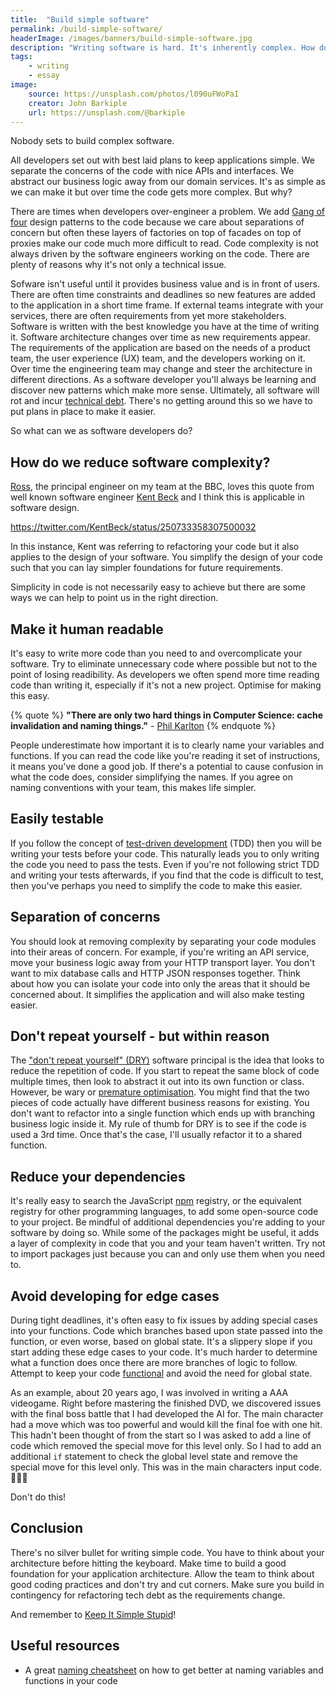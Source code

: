 ```yaml
---
title:  "Build simple software"
permalink: /build-simple-software/
headerImage: /images/banners/build-simple-software.jpg
description: "Writing software is hard. It's inherently complex. How do we make it simpler?"
tags:
    - writing
    - essay
image:
    source: https://unsplash.com/photos/l090uFWoPaI
    creator: John Barkiple
    url: https://unsplash.com/@barkiple
---
```


Nobody sets to build complex software.

All developers set out with best laid plans to keep applications simple. We separate the concerns of the code with nice APIs and interfaces. We abstract our business logic away from our domain services. It's as simple as we can make it but over time the code gets more complex. But why?


There are times when developers over-engineer a problem. We add [Gang of four](https://en.wikipedia.org/wiki/Design_Patterns) design patterns to the code because we care about separations of concern but often these layers of factories on top of facades on top of proxies make our code much more difficult to read. Code complexity is not always driven by the software engineers working on the code. There are plenty of reasons why it's not only a technical issue.

Sofware isn't useful until it provides business value and is in front of users. There are often time constraints and deadlines so new features are added to the application in a short time frame. If external teams integrate with your services, there are often requirements from yet more stakeholders. Software is written with the best knowledge you have at the time of writing it. Software architecture changes over time as new requirements appear. The requirements of the application are based on the needs of a product team, the user experience (UX) team, and the developers working on it. Over time the engineering team may change and steer the architecture in different directions. As a software developer you'll always be learning and discover new patterns which make more sense. Ultimately, all software will rot and incur [technical debt](/refactoring-code-broken-windows-theory/). There's no getting around this so we have to put plans in place to make it easier.

So what can we as software developers do?

## How do we reduce software complexity?

[Ross](https://twitter.com/rossalexwilson), the principal engineer on my team at the BBC, loves this quote from well known software engineer [Kent Beck](https://en.wikipedia.org/wiki/Kent_Beck) and I think this is applicable in software design.

https://twitter.com/KentBeck/status/250733358307500032

In this instance, Kent was referring to refactoring your code but it also applies to the design of your software. You simplify the design of your code such that you can lay simpler foundations for future requirements.

Simplicity in code is not necessarily easy to achieve but there are some ways we can help to point us in the right direction.

## Make it human readable

It's easy to write more code than you need to and overcomplicate your software. Try to eliminate unnecessary code where possible but not to the point of losing readibility. As developers we often spend more time reading code than writing it, especially if it's not a new project. Optimise for making this easy.

{% quote %}
**"There are only two hard things in Computer Science: cache invalidation and naming things."** - [Phil Karlton](https://www.karlton.org/2017/12/naming-things-hard/)
{% endquote %}

People underestimate how important it is to clearly name your variables and functions. If you can read the code like you're reading it set of instructions, it means you've done a good job. If there's a potential to cause confusion in what the code does, consider simplifying the names. If you agree on naming conventions with your team, this makes life simpler.

## Easily testable

If you follow the concept of [test-driven development](https://en.wikipedia.org/wiki/Test-driven_development) (TDD) then you will be writing your tests before your code. This naturally leads you to only writing the code you need to pass the tests. Even if you're not following strict TDD and writing your tests afterwards, if you find that the code is difficult to test, then you've perhaps you need to simplify the code to make this easier.

## Separation of concerns

You should look at removing complexity by separating your code modules into their areas of concern. For example, if you're writing an API service, move your business logic away from your HTTP transport layer. You don't want to mix database calls and HTTP JSON responses together. Think about how you can isolate your code into only the areas that it should be concerned about. It simplifies the application and will also make testing easier.

## Don't repeat yourself - but within reason

The ["don't repeat yourself" (DRY)](https://en.wikipedia.org/wiki/Don%27t_repeat_yourself) software principal is the idea that looks to reduce the repetition of code. If you start to repeat the same block of code multiple times, then look to abstract it out into its own function or class. However, be wary or [premature optimisation](https://en.wikipedia.org/wiki/Program_optimization). You might find that the two pieces of code actually have different business reasons for existing. You don't want to refactor into a single function which ends up with branching business logic inside it. My rule of thumb for DRY is to see if the code is used a 3rd time. Once that's the case, I'll usually refactor it to a shared function.

## Reduce your dependencies

It's really easy to search the JavaScript [npm](https://npmjs.com) registry, or the equivalent registry for other programming languages, to add some open-source code to your project. Be mindful of additional dependencies you're adding to your software by doing so. While some of the packages might be useful, it adds a layer of complexity in code that you and your team haven't written. Try not to import packages just because you can and only use them when you need to.
## Avoid developing for edge cases

During tight deadlines, it's often easy to fix issues by adding special cases into your functions. Code which branches based upon state passed into the function, or even worse, based on global state. It's a slippery slope if you start adding these edge cases to your code. It's much harder to determine what a function does once there are more branches of logic to follow. Attempt to keep your code [functional](https://en.wikipedia.org/wiki/Functional_programming) and avoid the need for global state.

As an example, about 20 years ago, I was involved in writing a AAA videogame. Right before mastering the finished DVD, we discovered issues with the final boss battle that I had developed the AI for. The main character had a move which was too powerful and would kill the final foe with one hit. This hadn't been thought of from the start so I was asked to add a line of code which removed the special move for this level only. So I had to add an additional `if` statement to check the global level state and remove the special move for this level only. This was in the main characters input code. 🤦🏻‍♂️

Don't do this!
## Conclusion

There's no silver bullet for writing simple code. You have to think about your architecture before hitting the keyboard. Make time to build a good foundation for your application architecture. Allow the team to think about good coding practices and don't try and cut corners. Make sure you build in contingency for refactoring tech debt as the requirements change.

And remember to [Keep It Simple Stupid](https://en.wikipedia.org/wiki/KISS_principle)!
## Useful resources

- A great [naming cheatsheet](https://github.com/kettanaito/naming-cheatsheet) on how to get better at naming variables and functions in your code